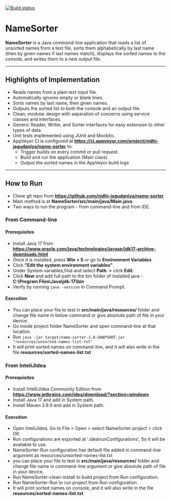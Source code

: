 [![Build status](https://ci.appveyor.com/api/projects/status/github/nidhi-jagudaniya/name-sorter?branch=main&svg=true)](https://ci.appveyor.com/project/nidhi-jagudaniya/name-sorter)

# NameSorter

**NameSorter** is a Java command-line application that reads a list of unsorted names from a text file, sorts them
alphabetically by last name (then by given names if last names match), displays the sorted names to the console, and
writes them to a new output file.

---

## Highlights of Implementation

- Reads names from a plain text input file.
- Automatically ignores empty or blank lines.
- Sorts names by last name, then given names.
- Outputs the sorted list to both the console and an output file.
- Clean, modular design with separation of concerns using service classes and interfaces.
- Generic Reader, Writer, and Sorter interfaces for easy extension to other types of data.
- Unit tests implemented using JUnit and Mockito.
- AppVeyor CI is configured at **https://ci.appveyor.com/project/nidhi-jagudaniya/name-sorter** to:
    - Trigger builds on every commit or pull request.
    - Build and run the application (Main class).
    - Output the sorted names in the AppVeyor build logs
---

## How to Run

- Clone git repo from **https://github.com/nidhi-jagudaniya/name-sorter**
- Main method is at **NameSorter/src/main/java/Main.java**.
- Two ways to run the program - from command-line and from IDE.

### From Command-line

#### Prerequisites
- Install Java 17 from **https://www.oracle.com/java/technologies/javase/jdk17-archive-downloads.html**
- Once it is installed, press **Win + S**  or go to **Environment Variables**.
- Click **"Edit the system environment variables"**.
- Under System variables,find and select **Path** -> click **Edit**.
- Click **New** and add full path to the bin folder of installed java - **C:\Program Files\Java\jdk-17\bin**
- Verify by running `java -version` in Command Prompt.

#### Execution
- You can place your file to test in **src/main/java/resources/** folder and change file name in below command or give
  absolute path of file in your device.
- Go inside project folder NameSorter and open command-line at that location.
- Run `java -jar target/name-sorter-1.0-SNAPSHOT.jar "resources/unsorted-names-list.txt"`
- It will print sorted names on command-line, and it will also write in the file **resources/sorted-names-list.txt**

### From InteliJIdea

#### Prerequisites
- Install IntelliJIdea Community Edition from **https://www.jetbrains.com/idea/download/?section=windows**
- Install Java 17 and add in System path.
- Install Maven 3.9.9 and add in System path.

#### Execution
- Open InteliJIdea. Go to File > Open > select NameSorter project > click OK
- Run configurations are exported at '.idea\runConfigurations', So it will be available to use.
- NameSorter-Run configuration has default file added in command-line argument as resources/unsorted-names-list.txt
- you can place your file to test in **src/main/java/resources/** folder and change file name in command-line argument
  or give absolute path of file in your device.
- Run NameSorter-clean-install to build project from Run configuration.
- Run NameSorter-Run to run project from Run configuration.
- It will print sorted names on console, and it will also write in the file **resources/sorted-names-list.txt**

